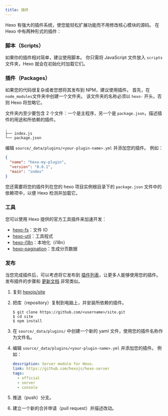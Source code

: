 ```yaml
---
title: 插件
---
```


Hexo 有强大的插件系统，使您能轻松扩展功能而不用修改核心模块的源码。 在 Hexo 中有两种形式的插件：

### 脚本（Scripts）

如果你的插件相对简单，建议使用脚本。 你只需将 JavaScript 文件放入 `scripts` 文件夹，Hexo 就会在初始化时加载它们。

### 插件（Packages）

如果您的代码很复杂或者您想将其发布到 NPM，建议使用插件。 首先，在`node_modules`文件夹中创建一个文件夹。 该文件夹的名称必须以 `hexo-` 开头，否则 Hexo 将忽略它。

文件夹内至少要包含 2 个文件：一个是主程序，另一个是 `package.json`，描述插件的用途和所依赖的插件。

```plain
.
├── index.js
└── package.json
```

编辑 `source/_data/plugins/<your-plugin-name>.yml` 并添加您的插件。 例如：

```json package.json
{
  "name": "hexo-my-plugin",
  "version": "0.0.1",
  "main": "index"
}
```

您还需要将您的插件列在您的 hexo 项目实例根目录下的 `package.json` 文件中的依赖项中，以便 Hexo 检测并加载它。

### 工具

您可以使用 Hexo 提供的官方工具插件来加速开发：

- [hexo-fs][]：文件 IO
- [hexo-util][]：工具程式
- [hexo-i18n][]：本地化（i18n）
- [hexo-pagination][]：生成分页数据

### 发布

当您完成插件后，可以考虑将它发布到 [插件列表](/plugins)，让更多人能够使用您的插件。 发布插件的步骤和 [更新文档](contributing.html#更新文档) 非常类似。

1. 复刻 [hexojs/site][]
2. 把库（repository）复制到电脑上，并安装所依赖的插件。

   ```shell
   $ git clone https://github.com/<username>/site.git
   $ cd site
   $ npm install
   ```

3. 在 `source/_data/plugins/` 中创建一个新的 yaml 文件，使用您的插件名称作为文件名。

4. 编辑 `source/_data/plugins/<your-plugin-name>.yml` 并添加您的插件。 例如：

   ```yaml
   description: Server module for Hexo.
   link: https://github.com/hexojs/hexo-server
   tags:
     - official
     - server
     - console
   ```

5. 推送（push）分支。
6. 建立一个新的合并申请（pull request）并描述改动。

[hexo-fs]: https://github.com/hexojs/hexo-fs
[hexo-util]: https://github.com/hexojs/hexo-util
[hexo-i18n]: https://github.com/hexojs/hexo-i18n
[hexo-pagination]: https://github.com/hexojs/hexo-pagination
[hexojs/site]: https://github.com/hexojs/site
